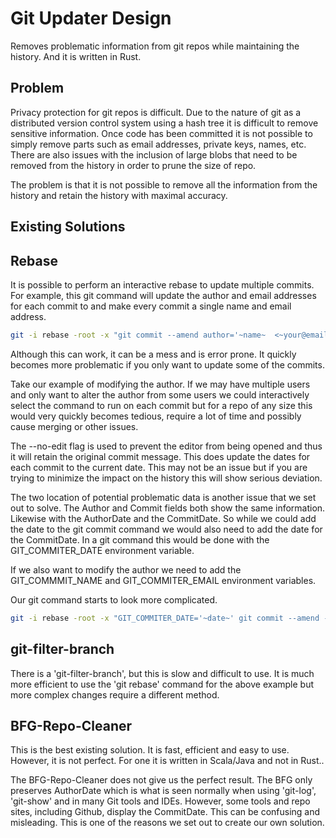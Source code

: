 # Git Updater Design

Removes problematic information from git repos while maintaining the history. And it is written in Rust.

## Problem

Privacy protection for git repos is difficult. Due to the nature of git as a distributed version control system using a hash tree it is difficult to remove sensitive information. Once code has been committed it is not possible to simply remove parts such as email addresses, private keys, names, etc. There are also issues with the inclusion of large blobs that need to be removed from the history in order to prune the size of repo. 

The problem is that it is not possible to remove all the information from the history and retain the history with maximal accuracy.

## Existing Solutions

## Rebase
It is possible to perform an interactive rebase to update multiple commits.  For example, this git command will update the author and email addresses for each commit to and make every commit a single name and email address.

```bash
git -i rebase -root -x "git commit --amend author='~name~  <~your@email~> --no-edit'"
```
Although this can work, it can be a mess and is error prone. It quickly becomes more problematic if you only want to update some of the commits.

Take our example of modifying the author. If we may have multiple users and only want to alter the author from some users we could interactively select the command to run on each commit but for a repo of any size this would very quickly becomes tedious, require a lot of time and possibly cause merging or other issues.

The --no-edit flag is used to prevent the editor from being opened and thus it will retain the original commit message.  This does update the dates for each commit to the current date. This may not be an issue but if you are trying to minimize the impact on the history this will show serious deviation.

The two location of potential problematic data is another issue that we set out to solve.  The Author and Commit fields both show the same information. Likewise with the AuthorDate and the CommitDate. So while we could add the date to the git commit command we would also need to add the date for the CommitDate. In a git command this would be done with the GIT_COMMITER_DATE environment variable.

If we also want to modify the author we need to add the GIT_COMMMIT_NAME and GIT_COMMITER_EMAIL environment variables.

Our git command starts to look more complicated.

```bash
git -i rebase -root -x "GIT_COMMITER_DATE='~date~' git commit --amend --date='~date~' --no-edit"
```

## git-filter-branch
There is a 'git-filter-branch', but this is slow and difficult to use.  It is much more efficient to use the 'git rebase' command for the above example but more complex changes require a different method.

## BFG-Repo-Cleaner
This is the best existing solution. It is fast, efficient and easy to use. However, it is not perfect. For one it is written in Scala/Java and not in Rust..

The BFG-Repo-Cleaner does not give us the perfect result. The BFG only preserves AuthorDate which is what is seen normally when using 'git-log', 'git-show' and in many Git tools and IDEs. However, some tools and repo sites, including Github, display the CommitDate.  This can be confusing and misleading. This is one of the reasons we set out to create our own solution. 